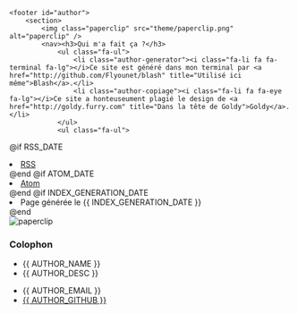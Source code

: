---
---
	<footer id="author">
		<section>
			<img class="paperclip" src="theme/paperclip.png" alt="paperclip" />
			<nav><h3>Qui m'a fait ça ?</h3>
				<ul class="fa-ul">
					<li class="author-generator"><i class="fa-li fa fa-terminal fa-lg"></i>Ce site est généré dans mon terminal par <a href="http://github.com/Flyounet/blash" title="Utilisé ici même">Blash</a>.</li>
					<li class="author-copiage"><i class="fa-li fa fa-eye fa-lg"></i>Ce site a honteuseument plagié le design de <a href="http://goldy.furry.com" title="Dans la tête de Goldy">Goldy</a>.</li>
				</ul>
				<ul class="fa-ul">
@if RSS_DATE
					<li class="author-rss"><i class="fa-li fa fa-rss"></i><a href="rss.xml"><span>RSS</span></a></li>
@end
@if ATOM_DATE
					<li class="author-atom"><i class="fa-li fa fa-rss"></i><a href="atom.xml"><span>Atom</span></a></li>
@end
@if INDEX_GENERATION_DATE
					<li class="author-atom"><i class="fa-li fa fa-clock-o"></i>Page générée le <time>{{ INDEX_GENERATION_DATE }}</time></a></li>
@end
				</ul>
			</nav>
		</section>
		<section>
			<img class="paperclip" src="theme/paperclip.png" alt="paperclip" />
			<nav>
				<h3>Colophon</h3>
				<ul class="fa-ul">
					<li class="author-name"><i class="fa-li fa fa-user"></i>{{ AUTHOR_NAME }}</li>
					<li class="author-desc"><i class="fa-li fa fa-smile-o"></i>{{ AUTHOR_DESC }}</li>
				</ul>
				<ul class="fa-ul">
					<li class="author-contact"><i class="fa-li fa fa-envelope"></i>{{ AUTHOR_EMAIL }}</li>
					<li class="author-contact"><i class="fa-li fa fa-github"></i><a href="https://github.com/Flyounet/blash">{{ AUTHOR_GITHUB }}</a></li>
				</ul>
			</nav>
		</section>
	</footer>
